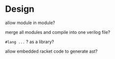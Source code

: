 # Design

allow module in module?

merge all modules and compile into one verilog file?

`#lang ...` ?
as a library?

allow embedded racket code to generate ast?